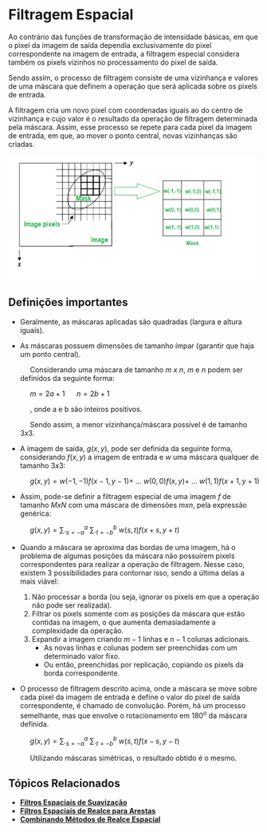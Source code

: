 # Filtragem Espacial

Ao contrário das funções de transformação de intensidade básicas, em que o pixel da imagem de saída dependia exclusivamente do pixel correspondente na imagem de entrada, a filtragem especial considera também os pixels vizinhos no processamento do pixel de saída.

Sendo assim, o processo de filtragem consiste de uma vizinhança e valores de uma máscara que definem a operação que será aplicada sobre os pixels de entrada.

A filtragem cria um novo pixel com coordenadas iguais ao do centro de vizinhança e cujo valor é o resultado da operação de filtragem determinada pela máscara. Assim, esse processo se repete para cada pixel da imagem de entrada, em que, ao mover o ponto central, novas vizinhanças são criadas.

<p align="center">
    <img src="./readmeImg/mascaraFiltragem.png" width="560px" height="250px">
</p>

## Definições importantes

* Geralmente, as máscaras aplicadas são quadradas (largura e altura iguais).

* As máscaras possuem dimensões de tamanho ímpar (garantir que haja um ponto central).

    &nbsp;&nbsp;&nbsp;&nbsp; Considerando uma máscara de tamanho $m \ x \ n$, $m$ e $n$ podem ser definidos da seguinte forma:

    &nbsp;&nbsp;&nbsp;&nbsp; $m = 2a + 1$
    &nbsp;&nbsp;&nbsp;&nbsp; $n = 2b + 1$

    &nbsp;&nbsp;&nbsp;&nbsp; , onde a e b são inteiros positivos.

    &nbsp;&nbsp;&nbsp;&nbsp; Sendo assim, a menor vizinhança/máscara possível é de tamanho $3 x 3$.

* A imagem de saída, $g(x, y)$, pode ser definida da seguinte forma, considerando $f(x, y)$ a imagem de entrada e $w$ uma máscara qualquer de tamanho $3 x 3$:
    
    &nbsp;&nbsp;&nbsp;&nbsp; $g(x, y) = w(-1, -1)f(x - 1, y - 1) +$ ... $w(0, 0)f(x, y) +$ ... $w(1, 1)f(x + 1, y + 1)$

* Assim, pode-se definir a filtragem especial de uma imagem $f$ de tamanho $M x N$ com uma máscara de dimensões $m x n$, pela expressão genérica:

    &nbsp;&nbsp;&nbsp;&nbsp; $g(x, y) = \sum ._{s=-a}^{a} \ \sum ._{t=-b}^{b} \ w(s, t)f(x + s, y + t)$

* Quando a máscara se aproxima das bordas de uma imagem, há o problema de algumas posições da máscara não possuírem pixels correspondentes para realizar a operação de filtragem. Nesse caso, existem 3 possibilidades para contornar isso, sendo a última delas a mais viável:

    1. Não processar a borda (ou seja, ignorar os pixels em que a operação não pode ser realizada).
    1. Filtrar os pixels somente com as posições da máscara que estão contidas na imagem, o que aumenta demasiadamente a complexidade da operação.
    1. Expandir a imagem criando $m - 1$ linhas  e $n - 1$ colunas adicionais.
        * As novas linhas e colunas podem ser preenchidas com um determinado valor fixo.
        * Ou então, preenchidas por replicação, copiando os pixels da borda correspondente.

* O processo de filtragem descrito acima, onde a máscara se move sobre cada pixel da imagem de entrada e define o valor do pixel de saída correspondente, é chamado de convolução. Porém, há um processo semelhante, mas que envolve o rotacionamento em $180^o$ da máscara definida.

    &nbsp;&nbsp;&nbsp;&nbsp; $g(x, y) = \sum ._{s=-a}^{a} \ \sum ._{t=-b}^{b} \ w(s, t)f(x - s, y - t)$

    &nbsp;&nbsp;&nbsp;&nbsp; Utilizando máscaras simétricas, o resultado obtido é o mesmo.

## Tópicos Relacionados

* [**Filtros Espaciais de Suavização**]()
* [**Filtros Espaciais de Realce para Arestas**]()
* [**Combinando Métodos de Realce Espacial**]()
